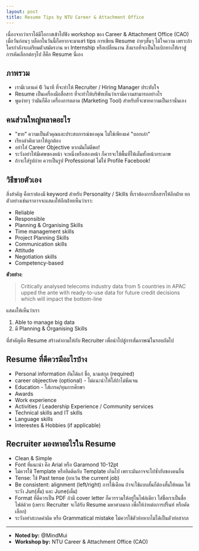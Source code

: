 ```yaml
---
layout: post
title: Resume Tips by NTU Career & Attachment Office
---
```


เนื่องจากว่าเราได้มีโอกาสเข้าไปฟัง workshop ของ Career & Attachment Office (CAO) เมื่อวันก่อนๆ บล็อกในวันนี้ก็อยากจะมาแชร์ tips การเขียน Resume ง่ายๆสั้นๆ ได้ใจความ เพราะถ้าใครกำลังจะเตรียมตัวสมัครงาน หา Internship หรือเปลี่ยนงาน สิ่งแรกที่จะเป็นใบเบิกทางให้เราสู่การคัดเลือกต่อๆไป ก็คือ Resume นี่เอง

ภาพรวม
------
- เรามีเวลาแค่ 6 วินาที ที่จะทำให้ Recruiter / Hiring Manager ประทับใจ
- Resume เป็นเครื่องมือสื่อสาร ที่จะทำให้บริษัทเห็นว่าเรามีความสามารถอย่างไร
- พูดง่ายๆ ว่ามันก็คือ เครื่องการตลาด (Marketing Tool) สำหรับที่จะขายความเป็นเรานั่นเอง

คนส่วนใหญ่พลาดอะไร
-----------------
- "ขาย" ความเป็นตัวคุณและประสบการณ์ของคุณ ไม่ใช่เพียงแค่ "บอกเล่า"
- เรียงลำดับเวลาให้ถูกต้อง
- อย่าใส่ Career Objective หากมันไม่ดีพอ!
- ระวังอย่าให้มีเศษของหน้า จะหนึ่งหรือสองหน้า ก็ควรจะใช้พื้นที่ให้เต็มทั้งหน้ากระดาษ
- ถ้าจะใส่รูปถ่าย ควรเป็นรูป Professional ไม่ใช่ Profile Facebook!

วิธีขายตัวเอง
-------------
สิ่งสำคัญ คือเราต้องมี keyword สำหรับ Personality / Skills ที่เราต้องการสื่อสารให้อีกฝ่าย ยกตัวอย่างเช่นเราอาจจะแสดงให้อีกฝ่ายเห็นว่าเรา:

- Reliable
- Responsible
- Planning & Organising Skills
- Time management skills
- Project Planning Skills
- Communication skills
- Attitude
- Negotiation skills
- Competency-based

**ตัวอย่าง:**
> Critically analysed telecoms industry data from 5 countries in APAC upped the ante with ready-to-use data for future credit decisions which will impact the bottom-line

แสดงให้เห็นว่าเรา

1. Able to manage big data
2. มี Planning & Organising Skills

ที่สำคัญคือ Resume สร้างคำถามให้กับ Recruiter เพื่อนำไปสู่การสัมภาษณ์ในรอบถัดไป

Resume ที่ดีควรมีอะไรบ้าง
------------------------
- Personal information อันได้แก่ ชื่อ, นามสกุล (required)
- career objeective (optional) - ไม่แนะนำให้ใส่ถ้าไม่ชัดเจน
- Education - ใส่เกรด/ทุนการศึกษา
- Awards
- Work experience
- Activities / Leadership Experience / Community services
- Technical skills and IT skills
- Language skills
- Interestes & Hobbies (if applicable)

Recruiter มองหาอะไรใน Resume
----------------------------
- Clean & Simple
- Font ที่แนะนำ คือ Arial หรือ Garamond 10-12pt
- ไม่ควรใช้ Template หรือยึดติดกับ Template เกินไป เพราะมันอาจจะไปซ้ำกับของคนอื่น
- Tense: ใช้ Past tense (ยกเว้น the current job)
- Be consistent: alignment (left/right) การใช้เดือน ถ้าจะใช้แบบสั้นก็ต้องสั้นให้หมด ให้ระวัง Jun(สั้น) และ June(เต็ม)
- Format ที่ดีควรเป็น PDF ถ้ามี cover letter ก็ควรรวมให้อยู่ในไฟล์เดียว ใส่ชื่อเราเป็นชื่อไฟล์ด้วย (เพราะ Recruiter จะได้รับ Resume มหาศาลมาก เพื่อให้ง่ายต่อการปริ้นท์ หรือคัดเลือก)
- ระวังอย่าสะกดคำผิด หรือ Grammatical mistake ไม่ควรใช้ตัวย่อหากไม่ได้เป็นตัวย่อสากล

----
* __Noted by:__ @MindMui
* __Workshop by:__ NTU Career & Attachment Office (CAO)
